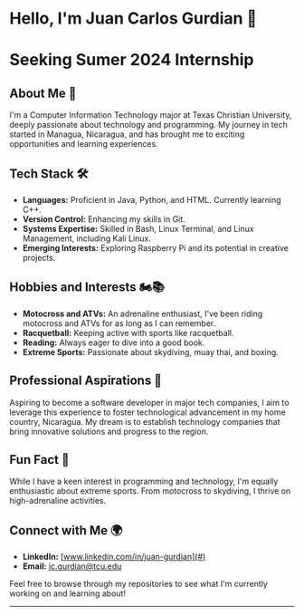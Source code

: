 # Hello, I'm Juan Carlos Gurdian 👋

# Seeking Sumer 2024 Internship

## About Me 📖
I'm a Computer Information Technology major at Texas Christian University, deeply passionate about technology and programming. My journey in tech started in Managua, Nicaragua, and has brought me to exciting opportunities and learning experiences.

## Tech Stack 🛠️
- **Languages:** Proficient in Java, Python, and HTML. Currently learning C++.
- **Version Control:** Enhancing my skills in Git.
- **Systems Expertise:** Skilled in Bash, Linux Terminal, and Linux Management, including Kali Linux.
- **Emerging Interests:** Exploring Raspberry Pi and its potential in creative projects.

## Hobbies and Interests 🏍️📚
- **Motocross and ATVs:** An adrenaline enthusiast, I've been riding motocross and ATVs for as long as I can remember.
- **Racquetball:** Keeping active with sports like racquetball.
- **Reading:** Always eager to dive into a good book.
- **Extreme Sports:** Passionate about skydiving, muay thai, and boxing.

## Professional Aspirations 💼
Aspiring to become a software developer in major tech companies, I aim to leverage this experience to foster technological advancement in my home country, Nicaragua. My dream is to establish technology companies that bring innovative solutions and progress to the region.

## Fun Fact 🌟
While I have a keen interest in programming and technology, I'm equally enthusiastic about extreme sports. From motocross to skydiving, I thrive on high-adrenaline activities.

## Connect with Me 🌍
- **LinkedIn:** [www.linkedin.com/in/juan-gurdian](#)
- **Email:** jc.gurdian@tcu.edu

Feel free to browse through my repositories to see what I'm currently working on and learning about!

---
